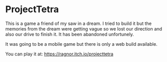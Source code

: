 # ProjectTetra

This is a game a friend of my saw in a dream. I tried to build it but the memories from the dream were getting vague so we lost our direction and also our drive to finish it. It has been abandoned unfortunely.

It was going to be a mobile game but there is only a web build available. 

You can play it at: https://ragnor.itch.io/projecttetra
